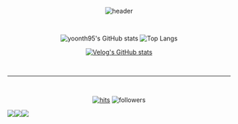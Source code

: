 <div align="center">
  
  ![header](https://capsule-render.vercel.app/api?type=rounded&color=timeGradient&text=Welcome%20to%20yoon's%20GitHub%20👋&animation=twinkling&fontSize=40&fontAlignY=50&fontAlign=50&height=180)

  <br>
  
  ![yoonth95's GitHub stats](https://github-readme-stats.vercel.app/api?username=yoonth95&show_icons=true&theme=radical)
  ![Top Langs](https://github-readme-stats.vercel.app/api/top-langs/?username=yoonth95&hide=jupyter%20notebook&layout=compact)

  [![Velog's GitHub stats](https://velog-readme-stats.vercel.app/api?name=yoonth95&slug=SVG-파일-React-Component로-가져오기-Vite-TypeScript)](https://velog.io/@yoonth95/SVG-%ED%8C%8C%EC%9D%BC-React-Component%EB%A1%9C-%EA%B0%80%EC%A0%B8%EC%98%A4%EA%B8%B0-Vite-TypeScript)

  <br>
  <hr>
  <br>
  
  [![hits](https://hits.seeyoufarm.com/api/count/incr/badge.svg?url=https%3A%2F%2Fgithub.com%2Fyoonth95&count_bg=%237A7A7A&title_bg=%2379C83D&icon_color=%23FF0000&title=GITHUB&edge_flat=false)](https://hits.seeyoufarm.com)
  ![followers](https://img.shields.io/github/followers/yoonth95?style=social)
  <div style="display:flex; flex-direction:row;">
      <a href="https://velog.io/@yoonth95/posts"><img src="https://img.shields.io/badge/Velog-20c997?style=for-the-badge&logo=Vimeo&logoColor=white" /></a>
      <a href="mailto:yoonth0919@gmail.com"><img src="https://img.shields.io/badge/Gmail-EA4335?style=for-the-badge&logo=Gmail&logoColor=white" /></a>
      <a href="https://www.instagram.com/yoonth0919"><img src="https://img.shields.io/badge/Instagram-E4405F?style=for-the-badge&logo=Instagram&logoColor=white" /></a>
  </div>

</div>
